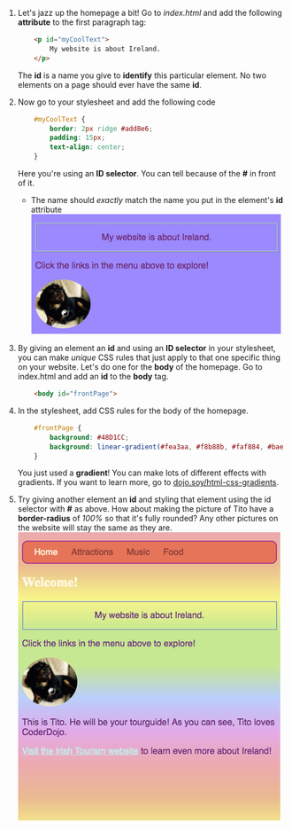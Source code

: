 1. Let's jazz up the homepage a bit! Go to _index.html_ and add the following **attribute** to the first paragraph tag:
    ```html
        <p id="myCoolText">
            My website is about Ireland.
        </p> 
    ```
    The **id** is a name you give to **identify** this particular element. No two elements on a page should ever have the same **id**.

2. Now go to your stylesheet and add the following code
    ```css
        #myCoolText {
            border: 2px ridge #add8e6;
            padding: 15px;
            text-align: center;
        }
    ```
    Here you're using an **ID selector**. You can tell because of the **#** in front of it.
    * The name should _exactly_ match the name you put in the element's **id** attribute
    ![](assets/ParagraphIdStyle.png)

3. By giving an element an **id** and using an **ID selector** in your stylesheet, you can make _unique_ CSS rules that just apply to that one specific thing on your website. Let's do one for the **body** of the homepage. Go to index.html and add an **id** to the **body** tag.
    ```html
        <body id="frontPage">
    ```

6. In the stylesheet, add CSS rules for the body of the homepage.
    ```css
        #frontPage {
            background: #48D1CC;
            background: linear-gradient(#fea3aa, #f8b88b, #faf884, #baed91, #baed91, #b2cefe, #f2a2e8, #fea3aa);
        }
    ```
    You just used a **gradient**! You can make lots of different effects with gradients. If you want to learn more, go to [dojo.soy/html-css-gradients](https://www.w3schools.com/css/css3_gradients.asp).

7. Try giving another element an **id** and styling that element using the id selector with **#** as above. How about making the picture of Tito have a **border-radius** of _100%_ so that it's fully rounded? Any other pictures on the website will stay the same as they are.
![](assets/frontPageStyle.png)


